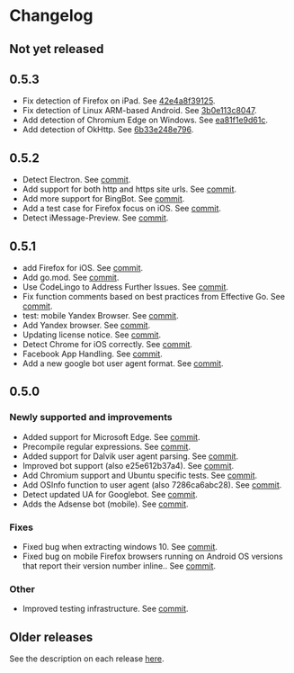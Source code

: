 # Changelog

## Not yet released

## 0.5.3

- Fix detection of Firefox on iPad. See [42e4a8f39125](https://github.com/mssola/user_agent/commit/42e4a8f39125a6680fb5367a4602963f1351e069).
- Fix detection of Linux ARM-based Android. See [3b0e113c8047](https://github.com/mssola/user_agent/commit/3b0e113c804708c01de00c27aae07d2acfee40d8).
- Add detection of Chromium Edge on Windows. See [ea81f1e9d61c](https://github.com/mssola/user_agent/commit/ea81f1e9d61c094df4156690a8f4d5481b0d6c4a).
- Add detection of OkHttp. See [6b33e248e796](https://github.com/mssola/user_agent/commit/6b33e248e7969cf3e76128a34d33be88d4eb0dc8).

## 0.5.2

- Detect Electron. See [commit](https://github.com/mssola/user_agent/commit/1a36963d74c0efca7de80dc7518a0958c66b3c4f).
- Add support for both http and https site urls. See [commit](https://github.com/mssola/user_agent/commit/d78bf2c5886a0ab7e1cf90b68c808fe3e3ab6f8c).
- Add more support for BingBot. See [commit](https://github.com/mssola/user_agent/commit/c6402a7b8aefdc4acfbf1e7f3b43eac0b266e49e).
- Add a test case for Firefox focus on iOS. See [commit](https://github.com/mssola/user_agent/commit/a1e9c19d5a6887a17cef1d249118ccbd45cf4c0b).
- Detect iMessage-Preview. See [commit](https://github.com/mssola/user_agent/commit/e8f5e19ded9711ee1f4b43218b9d57d00ef5c26a).

## 0.5.1

- add Firefox for iOS. See [commit](https://github.com/mssola/user_agent/commit/00a868fa17e7).
- Add go.mod. See [commit](https://github.com/mssola/user_agent/commit/8c16c37f4e07).
- Use CodeLingo to Address Further Issues. See [commit](https://github.com/mssola/user_agent/commit/7e313fc62553).
- Fix function comments based on best practices from Effective Go. See [commit](https://github.com/mssola/user_agent/commit/95b0c164394f).
- test: mobile Yandex Browser. See [commit](https://github.com/mssola/user_agent/commit/1df9e04ee4f5).
- Add Yandex browser. See [commit](https://github.com/mssola/user_agent/commit/6eb76c60b5e8).
- Updating license notice. See [commit](https://github.com/mssola/user_agent/commit/8b3999083770).
- Detect Chrome for iOS correctly. See [commit](https://github.com/mssola/user_agent/commit/82f141dea4a8).
- Facebook App Handling. See [commit](https://github.com/mssola/user_agent/commit/5723c361ed97).
- Add a new google bot user agent format. See [commit](https://github.com/mssola/user_agent/commit/57c32981bd5f).

## 0.5.0

### Newly supported and improvements

- Added support for Microsoft Edge. See [commit](https://github.com/mssola/user_agent/commit/f659b9863849).
- Precompile regular expressions. See [commit](https://github.com/mssola/user_agent/commit/783ec61292ae).
- Added support for Dalvik user agent parsing. See [commit](https://github.com/mssola/user_agent/commit/78413629666f).
- Improved bot support (also e25e612b37a4). See [commit](https://github.com/mssola/user_agent/commit/0319fcf00bfd).
- Add Chromium support and Ubuntu specific tests. See [commit](https://github.com/mssola/user_agent/commit/6e7843e05771).
- Add OSInfo function to user agent (also 7286ca6abc28). See [commit](https://github.com/mssola/user_agent/commit/3335cae017e7).
- Detect updated UA for Googlebot. See [commit](https://github.com/mssola/user_agent/commit/6fe362d7cd64).
- Adds the Adsense bot (mobile). See [commit](https://github.com/mssola/user_agent/commit/1438bfba89d7).

### Fixes

- Fixed bug when extracting windows 10. See [commit](https://github.com/mssola/user_agent/commit/8d86c2cf88bf).
- Fixed bug on mobile Firefox browsers running on Android OS versions that report their version number inline.. See [commit](https://github.com/mssola/user_agent/commit/9d00ff9e4202).

### Other

- Improved testing infrastructure. See [commit](https://github.com/mssola/user_agent/commit/63395b193f8812526305bec75ea7117262a124aa).

## Older releases

See the description on each release
[here](https://github.com/mssola/user_agent/releases).
